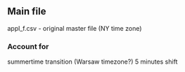 
## Main file
appl_f.csv - original master file (NY time zone)

### Account for
summertime transition (Warsaw timezone?)
5 minutes shift


